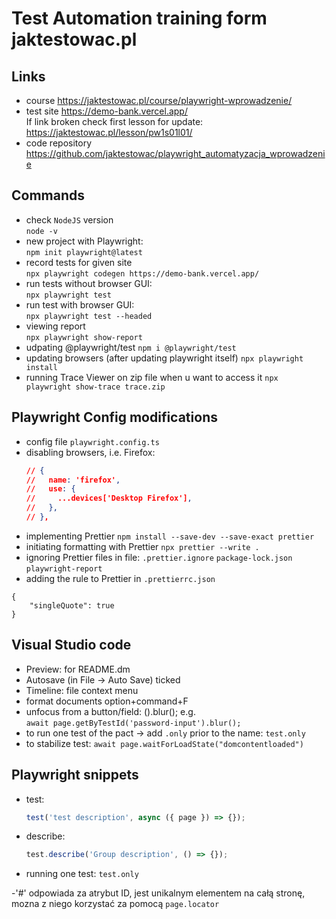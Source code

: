 # Test Automation training form jaktestowac.pl

## Links

- course https://jaktestowac.pl/course/playwright-wprowadzenie/
- test site
  https://demo-bank.vercel.app/  
  If link broken check first lesson for update:
  https://jaktestowac.pl/lesson/pw1s01l01/
- code repository https://github.com/jaktestowac/playwright_automatyzacja_wprowadzenie

## Commands

- check `NodeJS` version  
  `node -v`
- new project with Playwright:  
  `npm init playwright@latest`
- record tests for given site  
  `npx playwright codegen https://demo-bank.vercel.app/`
- run tests without browser GUI:  
  `npx playwright test`
- run test with browser GUI:  
  `npx playwright test --headed`
- viewing report  
  `npx playwright show-report`
- udpating @playwright/test
  `npm i @playwright/test`
- updating browsers (after updating playwright itself)
  `npx playwright install`
- running Trace Viewer on zip file when u want to access it
`npx playwright show-trace trace.zip`


## Playwright Config modifications

- config file `playwright.config.ts`
- disabling browsers, i.e. Firefox:
  ```json
  // {
  //   name: 'firefox',
  //   use: {
  //     ...devices['Desktop Firefox'],
  //   },
  // },
  ```
- implementing Prettier
  `npm install --save-dev --save-exact prettier`
- initiating formatting with Prettier
  `npx prettier --write .`
- ignoring Prettier files in file: `.prettier.ignore`
  `package-lock.json`
  `playwright-report`
- adding the rule to Prettier in `.prettierrc.json`

```
{
    "singleQuote": true
}
```

## Visual Studio code

- Preview: for README.dm
- Autosave (in File -> Auto Save) ticked
- Timeline: file context menu
- format documents option+command+F
- unfocus from a button/field: ().blur(); e.g.  
  `await page.getByTestId('password-input').blur();`
- to run one test of the pact -> add `.only` prior to the name: `test.only`
- to stabilize test: `await page.waitForLoadState("domcontentloaded")`

## Playwright snippets

- test:
  ```javascript
  test('test description', async ({ page }) => {});
  ```
- describe:

  ```javascript
  test.describe('Group description', () => {});
  ```

- running one test: `test.only`

-'#' odpowiada za atrybut ID, jest unikalnym elementem na całą stronę, mozna z niego korzystać za pomocą `page.locator`
